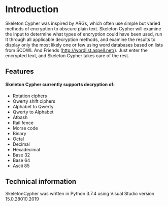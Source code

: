 # Introduction

Skeleton Cypher was inspired by ARGs, which often use simple but varied methods of encryption to obscure plain text. Skeleton Cypher will examine the input to determine what types of encryption could have been used, run It through all applicable decryption methods, and examine the results to display only the most likely one or few using word databases based on lists from SCOWL And Friends (http://wordlist.aspell.net/). 
Just enter the encrypted text, and Skeleton Cypher takes care of the rest.

## Features

#### Skeleton Cypher currently supports decryption of:
* Rotation ciphers
* Qwerty shift ciphers
* Alphabet to Qwerty
* Qwerty to Alphabet
* Atbash
* Rail fence
* Morse code
* Binary
* Octal
* Decimal
* Hexadecimal
* Base 32
* Base 64
* Ascii 85

## Technical information

SkeletonCypher was written in Python 3.7.4 using Visual Studio version 15.0.28010.2019

